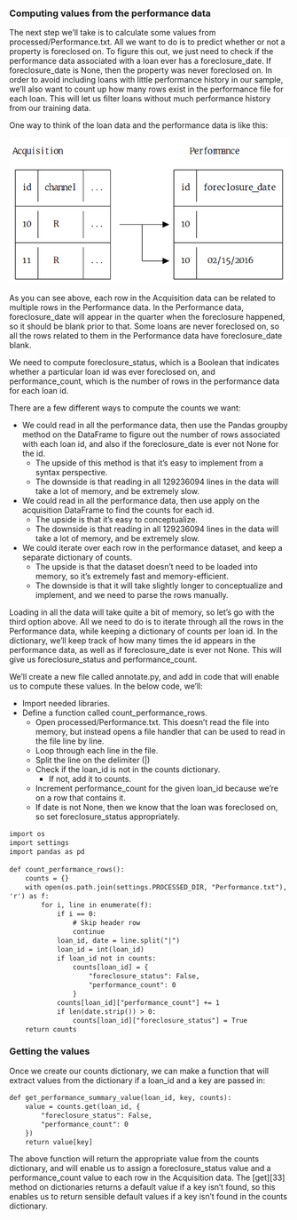 ### Computing values from the performance data

The next step we’ll take is to calculate some values from processed/Performance.txt. All we want to do is to predict whether or not a property is foreclosed on. To figure this out, we just need to check if the performance data associated with a loan ever has a foreclosure_date. If foreclosure_date is None, then the property was never foreclosed on. In order to avoid including loans with little performance history in our sample, we’ll also want to count up how many rows exist in the performance file for each loan. This will let us filter loans without much performance history from our training data.

One way to think of the loan data and the performance data is like this:

![](https://github.com/LCTT/wiki-images/blob/master/TranslateProject/ref_img/001.png)

As you can see above, each row in the Acquisition data can be related to multiple rows in the Performance data. In the Performance data, foreclosure_date will appear in the quarter when the foreclosure happened, so it should be blank prior to that. Some loans are never foreclosed on, so all the rows related to them in the Performance data have foreclosure_date blank.

We need to compute foreclosure_status, which is a Boolean that indicates whether a particular loan id was ever foreclosed on, and performance_count, which is the number of rows in the performance data for each loan id.

There are a few different ways to compute the counts we want:

- We could read in all the performance data, then use the Pandas groupby method on the DataFrame to figure out the number of rows associated with each loan id, and also if the foreclosure_date is ever not None for the id.
    - The upside of this method is that it’s easy to implement from a syntax perspective.
    - The downside is that reading in all 129236094 lines in the data will take a lot of memory, and be extremely slow.
- We could read in all the performance data, then use apply on the acquisition DataFrame to find the counts for each id.
    - The upside is that it’s easy to conceptualize.
    - The downside is that reading in all 129236094 lines in the data will take a lot of memory, and be extremely slow.
- We could iterate over each row in the performance dataset, and keep a separate dictionary of counts.
    - The upside is that the dataset doesn’t need to be loaded into memory, so it’s extremely fast and memory-efficient.
    - The downside is that it will take slightly longer to conceptualize and implement, and we need to parse the rows manually.

Loading in all the data will take quite a bit of memory, so let’s go with the third option above. All we need to do is to iterate through all the rows in the Performance data, while keeping a dictionary of counts per loan id. In the dictionary, we’ll keep track of how many times the id appears in the performance data, as well as if foreclosure_date is ever not None. This will give us foreclosure_status and performance_count.

We’ll create a new file called annotate.py, and add in code that will enable us to compute these values. In the below code, we’ll:

- Import needed libraries.
- Define a function called count_performance_rows.
    - Open processed/Performance.txt. This doesn’t read the file into memory, but instead opens a file handler that can be used to read in the file line by line.
    - Loop through each line in the file.
    - Split the line on the delimiter (|)
    - Check if the loan_id is not in the counts dictionary.
        - If not, add it to counts.
    - Increment performance_count for the given loan_id because we’re on a row that contains it.
    - If date is not None, then we know that the loan was foreclosed on, so set foreclosure_status appropriately.

```
import os
import settings
import pandas as pd

def count_performance_rows():
    counts = {}
    with open(os.path.join(settings.PROCESSED_DIR, "Performance.txt"), 'r') as f:
        for i, line in enumerate(f):
            if i == 0:
                # Skip header row
                continue
            loan_id, date = line.split("|")
            loan_id = int(loan_id)
            if loan_id not in counts:
                counts[loan_id] = {
                    "foreclosure_status": False,
                    "performance_count": 0
                }
            counts[loan_id]["performance_count"] += 1
            if len(date.strip()) > 0:
                counts[loan_id]["foreclosure_status"] = True
    return counts
```

### Getting the values

Once we create our counts dictionary, we can make a function that will extract values from the dictionary if a loan_id and a key are passed in:

```
def get_performance_summary_value(loan_id, key, counts):
    value = counts.get(loan_id, {
        "foreclosure_status": False,
        "performance_count": 0
    })
    return value[key]
```

The above function will return the appropriate value from the counts dictionary, and will enable us to assign a foreclosure_status value and a performance_count value to each row in the Acquisition data. The [get][33] method on dictionaries returns a default value if a key isn’t found, so this enables us to return sensible default values if a key isn’t found in the counts dictionary.



